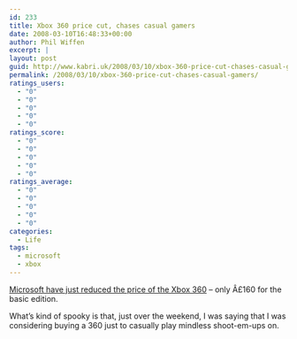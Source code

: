 ```yaml
---
id: 233
title: Xbox 360 price cut, chases casual gamers
date: 2008-03-10T16:48:33+00:00
author: Phil Wiffen
excerpt: |
layout: post
guid: http://www.kabri.uk/2008/03/10/xbox-360-price-cut-chases-casual-gamers/
permalink: /2008/03/10/xbox-360-price-cut-chases-casual-gamers/
ratings_users:
  - "0"
  - "0"
  - "0"
  - "0"
  - "0"
ratings_score:
  - "0"
  - "0"
  - "0"
  - "0"
  - "0"
ratings_average:
  - "0"
  - "0"
  - "0"
  - "0"
  - "0"
categories:
  - Life
tags:
  - microsoft
  - xbox
---
```

[Microsoft have just reduced the price of the Xbox 360](http://www.telegraph.co.uk/connected/main.jhtml?xml=/connected/2008/03/10/dlxbox110.xml) &#8211; only Â£160 for the basic edition.

What&#8217;s kind of spooky is that, just over the weekend, I was saying that I was considering buying a 360 just to casually play mindless shoot-em-ups on.
